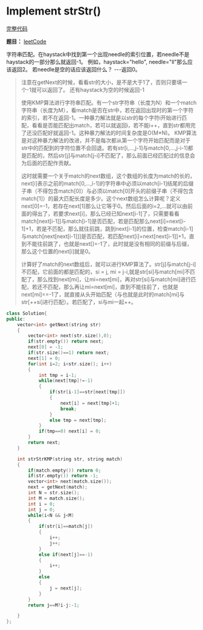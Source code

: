 # Implement strStr()
[完整代码]()

**题目：**
[leetCode](https://leetcode.com/problems/implement-strstr/)

字符串匹配。在haystack中找到第一个出现needle的索引位置，若needle不是haystack的一部分那么就返回-1。
例如，haystack="hello", needle="ll"那么应该返回2。
若needle是空的话应该返回什么？ ---返回0。

> 注意在getNext的时候，看看str的大小，是不是大于1了，否则只要填一个-1就可以返回了。
> 还有haystack为空的时候返回-1
> 
> 使用KMP算法进行字符串匹配。有一个str字符串（长度为N）和一个match字符串（长度为M），看match是否在str中，若在返回出现时的第一个字符的索引，若不在返回-1。一种暴力解法就是以str的每个字符i开始进行匹配，看看是否能匹配出match，若可以就返回i，若不能i++，直到str都用完了还没匹配好就返回-1。这种暴力解法的时间复杂度是O(M*N)。 KMP算法是对这种暴力解法的改进，并不是每次都从第一个字符开始匹配而是对于str中的匹配到的字符位置不会回退。若有str[i,...,j-1]与match[0,...,j-i-1]都是匹配的，然后str[j]与match[j-i]不匹配了，那么前面已经匹配过的信息会为后面的匹配作贡献。
> 
> 这时就需要一个关于match的next数组，这个数组的长度为match的长的，next[i]表示之前的match[0,...,i-1]的字符串中必须以match[i-1]结尾的后缀子串（不得包含match[0]）与必须以match[0]开头的前缀子串（不得包含match[1]）的最大匹配长度是多少。这个next数组怎么计算呢？定义next[0]=-1，若存在next[1]那么让它等于0。然后后面的i=2,...就可以由前面的得出了，若要求next[i]，那么已经已知next[i-1]了，只需要看看match[next[i-1]]与match[i-1]是否匹配，若是匹配那么next[i]=next[i-1]+1，若是不匹配，那么就往前跳，跳到next[i-1]的位置，检查match[i-1]与match[next[next[i-1]]]是否匹配，若匹配next[i]=next[next[i-1]]+1，直到不能往前跳了，也就是next[]=-1了，此时就是没有相同的前缀与后缀，那么这个位置的next[i]就是0。
> 
> 计算好了match的next数组后，就可以进行KMP算法了。str[j]与match[j-i]不匹配，它前面的都是匹配的，si = j, mi = j-i,就是str[si]与match[mi]不匹配了，那么找到next[mi]，让mi=next[mi]，再对str[si]与match[mi]进行匹配，若还不匹配，那么再让mi=next[mi]，直到不能往前了，也就是next[mi]==-1了，就直接从头开始匹配（与也就是此时的match[mi]与str[++si]进行匹配）。若匹配了，si与mi一起++。

```c++
class Solution{
public:
    vector<int> getNext(string str)
    {
        vector<int> next(str.size(),0);
        if(str.empty()) return next;
        next[0] = -1;
        if(str.size()==1) return next;
        next[1] = 0;
        for(int i=2; i<str.size(); i++)
        {
            int tmp = i-1;
            while(next[tmp]!=-1)
            {
                if(str[i-1]==str[next[tmp]]) 
                {   
                    next[i] = next[tmp]+1;
                    break;
                }
                else tmp = next[tmp];
            }
            if(tmp==0) next[i] = 0;
        }
        return next;
    }

    int strStrKMP(string str, string match)
    {
        if(match.empty()) return 0; 
        if(str.empty()) return -1;
        vector<int> next(match.size());
        next = getNext(match);
        int N = str.size();
        int M = match.size();
        int i = 0;
        int j = 0;
        while(i<N && j<M)
        {
            if(str[i]==match[j])
            {
                i++;
                j++;
            }
            else if(next[j]==-1)
            {
                i++;
            }
            else
            {
                j = next[j];
            }
        }
        return j==M?i-j:-1;

    }
};

```